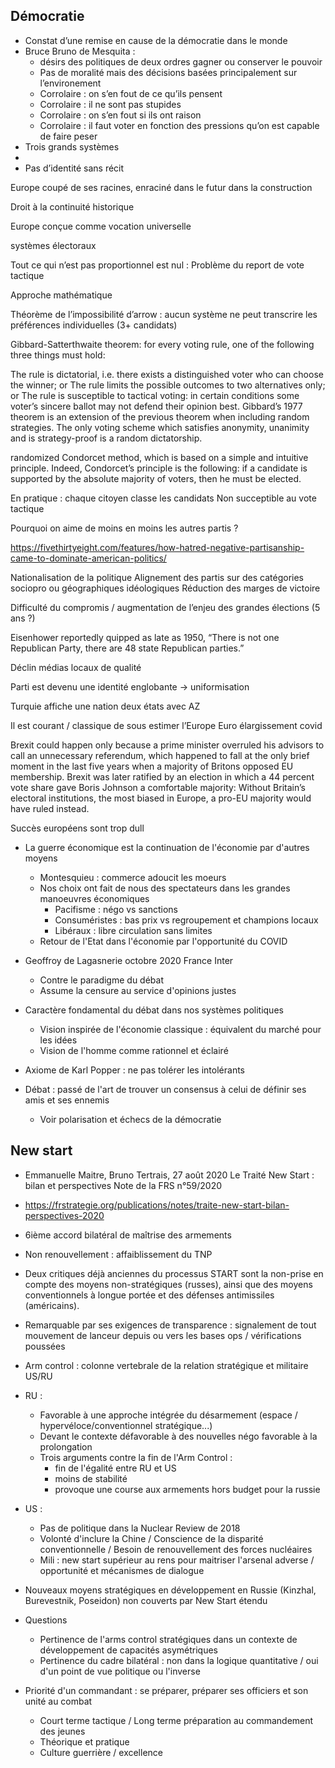 ## Démocratie

- Constat d’une remise en cause de la démocratie dans le monde
- Bruce Bruno de Mesquita : 
	- désirs des politiques de deux ordres gagner ou conserver le pouvoir
	- Pas de moralité mais des décisions basées principalement sur l’environement
	- Corrolaire : on s’en fout de ce qu’ils pensent
	- Corrolaire : il ne sont pas stupides
	- Corrolaire : on s’en fout si ils ont raison
	- Corrolaire : il faut voter en fonction des pressions qu’on est capable de faire peser
- Trois grands systèmes 
- 
- Pas d’identité sans récit

Europe coupé de ses racines, enraciné dans le futur dans la construction 

Droit à la continuité historique

Europe conçue comme vocation universelle

systèmes électoraux

Tout ce qui n’est pas proportionnel est nul :
Problème du report de vote tactique

Approche mathématique

Théorème de l’impossibilité d’arrow : aucun système ne peut transcrire les préférences individuelles (3+ candidats)

Gibbard-Satterthwaite theorem: for every voting rule, one of the following three things must hold:

The rule is dictatorial, i.e. there exists a distinguished voter who can choose the winner; or
The rule limits the possible outcomes to two alternatives only; or
The rule is susceptible to tactical voting: in certain conditions some voter’s sincere ballot may not defend their opinion best.
Gibbard’s 1977 theorem is an extension of the previous theorem when including random strategies. The only voting scheme which satisfies anonymity, unanimity and is strategy-proof is a random dictatorship.

randomized Condorcet method, which is based on a simple and intuitive principle. Indeed, Condorcet’s principle is the following: if a candidate is supported by the absolute majority of voters, then he must be elected.

En pratique : chaque citoyen classe les candidats
Non succeptible au vote tactique

Pourquoi on aime de moins en moins les autres partis ?

https://fivethirtyeight.com/features/how-hatred-negative-partisanship-came-to-dominate-american-politics/

Nationalisation de la politique
Alignement des partis sur des catégories sociopro ou géographiques idéologiques
Réduction des marges de victoire

Difficulté du compromis / augmentation de l’enjeu des grandes élections (5 ans ?)

Eisenhower reportedly quipped as late as 1950, “There is not one Republican Party, there are 48 state Republican parties.”

Déclin médias locaux de qualité

Parti est devenu une identité englobante -> uniformisation

Turquie affiche une nation deux états avec AZ

Il est courant / classique de sous estimer l’Europe
Euro élargissement covid

Brexit could happen only because a prime minister overruled his advisors to call an unnecessary referendum, which happened to fall at the only brief moment in the last five years when a majority of Britons opposed EU membership. Brexit was later ratified by an election in which a 44 percent vote share gave Boris Johnson a comfortable majority: Without Britain’s electoral institutions, the most biased in Europe, a pro-EU majority would have ruled instead.

Succès européens sont trop dull

- La guerre économique est la continuation de l'économie par d'autres moyens
	- Montesquieu : commerce adoucit les moeurs 
	- Nos choix ont fait de nous des spectateurs dans les grandes manoeuvres économiques
		- Pacifisme : négo vs sanctions
		- Consuméristes : bas prix vs regroupement et champions locaux
		- Libéraux : libre circulation sans limites
	- Retour de l'Etat dans l'économie par l'opportunité du COVID

- Geoffroy de Lagasnerie octobre 2020 France Inter
	- Contre le paradigme du débat
	- Assume la censure au service d'opinions justes
- Caractère fondamental du débat dans nos systèmes politiques 
	- Vision inspirée de l'économie classique : équivalent du marché pour les idées 
	- Vision de l'homme comme rationnel et éclairé
- Axiome de Karl Popper : ne pas tolérer les intolérants
- Débat : passé de l'art de trouver un consensus à celui de définir ses amis et ses ennemis 
	- Voir polarisation et échecs de la démocratie

## New start

- Emmanuelle Maitre, Bruno Tertrais, 27 août 2020 Le Traité New Start : bilan et perspectives Note de la FRS n°59/2020 
- https://frstrategie.org/publications/notes/traite-new-start-bilan-perspectives-2020
- 6ième accord bilatéral de maîtrise des armements
- Non renouvellement : affaiblissement du TNP
- Deux critiques déjà anciennes du processus START sont la non-prise en compte des moyens non-stratégiques (russes), ainsi que des moyens conventionnels à longue portée et des défenses antimissiles (américains). 
- Remarquable par ses exigences de transparence : signalement de tout mouvement de lanceur depuis ou vers les bases ops / vérifications poussées
- Arm control : colonne vertebrale de la relation stratégique et militaire US/RU
- RU :	
	- Favorable à une approche intégrée du désarmement (espace / hypervéloce/conventionnel stratégique...)
	- Devant le contexte défavorable à des nouvelles négo favorable à la prolongation
	- Trois arguments contre la fin de l'Arm Control : 
		- fin de l'égalité entre RU et US
		- moins de stabilité
		- provoque une course aux armements hors budget pour la russie
- US :
	- Pas de politique dans la Nuclear Review de 2018
	- Volonté d'inclure la Chine / Conscience de la disparité conventionnelle / Besoin de renouvellement des forces nucléaires
	- Mili : new start supérieur au rens pour maitriser l'arsenal adverse / opportunité et mécanismes de dialogue
- Nouveaux moyens stratégiques en développement en Russie (Kinzhal, Burevestnik, Poseidon) non couverts par New Start étendu
- Questions
	- Pertinence de l'arms control stratégiques dans un contexte de développement de capacités asymétriques
	- Pertinence du cadre bilatéral : non dans la logique quantitative / oui d'un point de vue politique ou l'inverse

- Priorité d'un commandant : se préparer, préparer ses officiers et son unité au combat
	- Court terme tactique / Long terme préparation au commandement des jeunes
	- Théorique et pratique
	- Culture guerrière / excellence